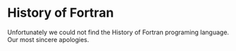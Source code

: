 # History of Fortran
Unfortunately we could not find the History of Fortran programing language. Our most sincere apologies.